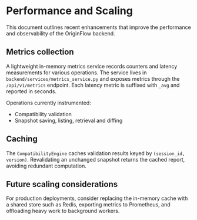 # Performance and Scaling

This document outlines recent enhancements that improve the
performance and observability of the OriginFlow backend.

## Metrics collection

A lightweight in-memory metrics service records counters and latency
measurements for various operations.  The service lives in
`backend/services/metrics_service.py` and exposes metrics through the
`/api/v1/metrics` endpoint.  Each latency metric is suffixed with
`_avg` and reported in seconds.

Operations currently instrumented:

- Compatibility validation
- Snapshot saving, listing, retrieval and diffing

## Caching

The `CompatibilityEngine` caches validation results keyed by
`(session_id, version)`.  Revalidating an unchanged snapshot returns
the cached report, avoiding redundant computation.

## Future scaling considerations

For production deployments, consider replacing the in-memory cache with
a shared store such as Redis, exporting metrics to Prometheus, and
offloading heavy work to background workers.

